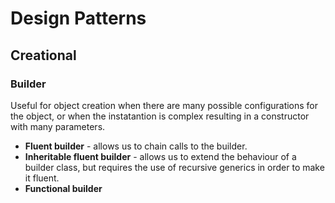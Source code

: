 # Design Patterns
## Creational
### Builder
Useful for object creation when there are many possible configurations for the object, or when the instatantion is complex resulting in a constructor with many parameters.
* **Fluent builder** - allows us to chain calls to the builder.
* **Inheritable fluent builder** - allows us to extend the behaviour of a builder class, but requires the use of recursive generics in order to make it fluent.
* **Functional builder** 
